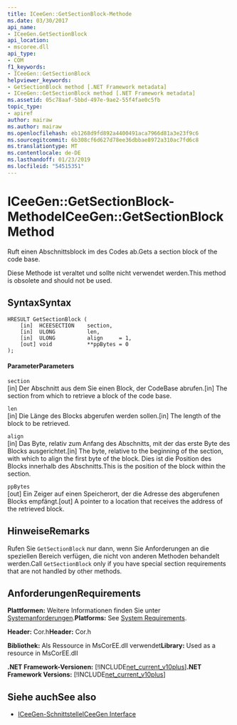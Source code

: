 ```yaml
---
title: ICeeGen::GetSectionBlock-Methode
ms.date: 03/30/2017
api_name:
- ICeeGen.GetSectionBlock
api_location:
- mscoree.dll
api_type:
- COM
f1_keywords:
- ICeeGen::GetSectionBlock
helpviewer_keywords:
- GetSectionBlock method [.NET Framework metadata]
- ICeeGen::GetSectionBlock method [.NET Framework metadata]
ms.assetid: 05c78aaf-5bbd-497e-9ae2-55f4fae0c5fb
topic_type:
- apiref
author: mairaw
ms.author: mairaw
ms.openlocfilehash: eb1268d9fd892a4400491aca7966d81a3e23f9c6
ms.sourcegitcommit: 6b308cf6d627d78ee36dbbae8972a310ac7fd6c8
ms.translationtype: MT
ms.contentlocale: de-DE
ms.lasthandoff: 01/23/2019
ms.locfileid: "54515351"
---
```

# <a name="iceegengetsectionblock-method"></a><span data-ttu-id="29a10-102">ICeeGen::GetSectionBlock-Methode</span><span class="sxs-lookup"><span data-stu-id="29a10-102">ICeeGen::GetSectionBlock Method</span></span>
<span data-ttu-id="29a10-103">Ruft einen Abschnittsblock im des Codes ab.</span><span class="sxs-lookup"><span data-stu-id="29a10-103">Gets a section block of the code base.</span></span>  
  
 <span data-ttu-id="29a10-104">Diese Methode ist veraltet und sollte nicht verwendet werden.</span><span class="sxs-lookup"><span data-stu-id="29a10-104">This method is obsolete and should not be used.</span></span>  
  
## <a name="syntax"></a><span data-ttu-id="29a10-105">Syntax</span><span class="sxs-lookup"><span data-stu-id="29a10-105">Syntax</span></span>  
  
```  
HRESULT GetSectionBlock (  
    [in]  HCEESECTION    section,     
    [in]  ULONG          len,  
    [in]  ULONG          align     = 1,  
    [out] void           **ppBytes = 0  
);   
```  
  
#### <a name="parameters"></a><span data-ttu-id="29a10-106">Parameter</span><span class="sxs-lookup"><span data-stu-id="29a10-106">Parameters</span></span>  
 `section`  
 <span data-ttu-id="29a10-107">[in] Der Abschnitt aus dem Sie einen Block, der CodeBase abrufen.</span><span class="sxs-lookup"><span data-stu-id="29a10-107">[in] The section from which to retrieve a block of the code base.</span></span>  
  
 `len`  
 <span data-ttu-id="29a10-108">[in] Die Länge des Blocks abgerufen werden sollen.</span><span class="sxs-lookup"><span data-stu-id="29a10-108">[in] The length of the block to be retrieved.</span></span>  
  
 `align`  
 <span data-ttu-id="29a10-109">[in] Das Byte, relativ zum Anfang des Abschnitts, mit der das erste Byte des Blocks ausgerichtet.</span><span class="sxs-lookup"><span data-stu-id="29a10-109">[in] The byte, relative to the beginning of the section, with which to align the first byte of the block.</span></span> <span data-ttu-id="29a10-110">Dies ist die Position des Blocks innerhalb des Abschnitts.</span><span class="sxs-lookup"><span data-stu-id="29a10-110">This is the position of the block within the section.</span></span>  
  
 `ppBytes`  
 <span data-ttu-id="29a10-111">[out] Ein Zeiger auf einen Speicherort, der die Adresse des abgerufenen Blocks empfängt.</span><span class="sxs-lookup"><span data-stu-id="29a10-111">[out] A pointer to a location that receives the address of the retrieved block.</span></span>  
  
## <a name="remarks"></a><span data-ttu-id="29a10-112">Hinweise</span><span class="sxs-lookup"><span data-stu-id="29a10-112">Remarks</span></span>  
 <span data-ttu-id="29a10-113">Rufen Sie `GetSectionBlock` nur dann, wenn Sie Anforderungen an die speziellen Bereich verfügen, die nicht von anderen Methoden behandelt werden.</span><span class="sxs-lookup"><span data-stu-id="29a10-113">Call `GetSectionBlock` only if you have special section requirements that are not handled by other methods.</span></span>  
  
## <a name="requirements"></a><span data-ttu-id="29a10-114">Anforderungen</span><span class="sxs-lookup"><span data-stu-id="29a10-114">Requirements</span></span>  
 <span data-ttu-id="29a10-115">**Plattformen:** Weitere Informationen finden Sie unter [Systemanforderungen](../../../../docs/framework/get-started/system-requirements.md).</span><span class="sxs-lookup"><span data-stu-id="29a10-115">**Platforms:** See [System Requirements](../../../../docs/framework/get-started/system-requirements.md).</span></span>  
  
 <span data-ttu-id="29a10-116">**Header:** Cor.h</span><span class="sxs-lookup"><span data-stu-id="29a10-116">**Header:** Cor.h</span></span>  
  
 <span data-ttu-id="29a10-117">**Bibliothek:** Als Ressource in MsCorEE.dll verwendet</span><span class="sxs-lookup"><span data-stu-id="29a10-117">**Library:** Used as a resource in MsCorEE.dll</span></span>  
  
 <span data-ttu-id="29a10-118">**.NET Framework-Versionen:** [!INCLUDE[net_current_v10plus](../../../../includes/net-current-v10plus-md.md)]</span><span class="sxs-lookup"><span data-stu-id="29a10-118">**.NET Framework Versions:** [!INCLUDE[net_current_v10plus](../../../../includes/net-current-v10plus-md.md)]</span></span>  
  
## <a name="see-also"></a><span data-ttu-id="29a10-119">Siehe auch</span><span class="sxs-lookup"><span data-stu-id="29a10-119">See also</span></span>
- [<span data-ttu-id="29a10-120">ICeeGen-Schnittstelle</span><span class="sxs-lookup"><span data-stu-id="29a10-120">ICeeGen Interface</span></span>](../../../../docs/framework/unmanaged-api/metadata/iceegen-interface.md)
